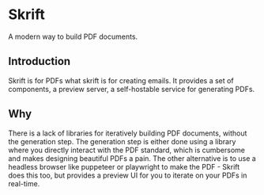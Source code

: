 # Skrift
A modern way to build PDF documents.

## Introduction

Skrift is for PDFs what skrift is for creating emails. It provides a set of components, a preview server, a self-hostable service for generating PDFs.

## Why

There is a lack of libraries for iteratively building PDF documents, without the generation step. The generation step is either done using a library where you directly interact with the PDF standard, which is cumbersome and makes designing beautiful PDFs a pain. The other alternative is to use a headless browser like puppeteer or playwright to make the PDF - Skrift does this too, but provides a preview UI for you to iterate on your PDFs in real-time.
